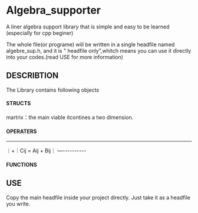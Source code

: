 # Algebra_supporter
A liner algebra support library that is simple and easy to be learned (especially for cpp beginer)

The whole file(or programe) will be written in a single headfile named algebre_sup.h, and it is " headfile only",whitch means you can use it directly into your codes.(read USE for more information)
## DESCRIBTION
The Library contains following objects
#### STRUCTS
martrix：the main viable itcontines a two dimension. 

#### OPERATERS
-----------
｜+｜Cij = Aij + Bij｜
—----------

#### FUNCTIONS

## USE
Copy the main headfile inside your project directly. Just take it as a headfile you write.
